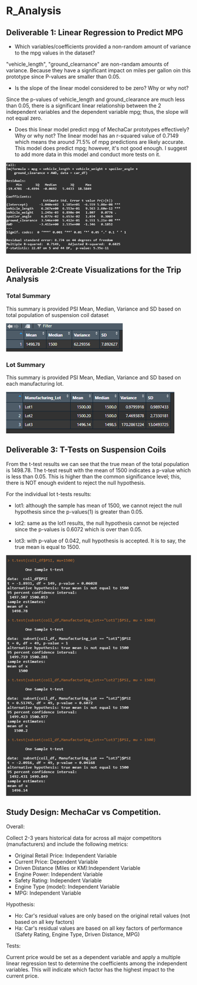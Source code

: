 # R_Analysis

## Deliverable 1: Linear Regression to Predict MPG

- Which variables/coefficients provided a non-random amount of variance to the mpg values in the dataset?

"vehicle_length", "ground_clearnance" are non-randam amounts of variance. Because they have a significant impact on miles per gallon oin this prototype since P-values are smaller than 0.05.

- Is the slope of the linear model considered to be zero? Why or why not?

Since the p-values of vehicle_length and ground_clearance are much less than 0.05, there is a significant linear relationship between the 2 independent variables and the dependent variable mpg; thus, the slope will not equal zero.

- Does this linear model predict mpg of MechaCar prototypes effectively? Why or why not?
The linear model has an r-squared value of 0.7149 which means the around 71.5% of mpg predictions are likely accurate. This model does predict mpg; however, it's not good enough. I suggest to add more data in this model and conduct more tests on it.

<img src ="Images/delivery1.png">

## Deliverable 2:Create Visualizations for the Trip Analysis

### Total Summary

This summary is provided PSI Mean, Median, Variance and SD based on total population of suspension coil dataset

<img src ="Images/total_summary.png">

### Lot Summary

This summary is provided PSI Mean, Median, Variance and SD based on each manufacturing lot.

<img src ="Images/lot_summary.png">


## Deliverable 3: T-Tests on Suspension Coils

From the t-test results we can see that the true mean of the total population is 1498.78. The t-test result with the mean of 1500 indicates a p-value which is less than 0.05. This is higher than the common significance level; this, there is NOT enough evident to reject the null hypothesis. 

For the individual lot t-tests results:

- lot1: although the sample has mean of 1500, we cannot reject the null hypothesis since the p-values(1) is greater than 0.05.

- lot2: same as the lot1 results, the null hypothesis cannot be rejected since the p-values is 0.6072 which is over than 0.05.

- lot3: with p-value of 0.042, null hypothesis is accepted. It is to say, the true mean is equal to 1500.

<img src ="Images/delivery3.png">


## Study Design: MechaCar vs Competition.

Overall:

Collect 2-3 years historical data for across all major competitors (manufacturers) and include the following metrics:
- Original Retail Price: Independent Variable
- Current Price: Dependent Variable
- Driven Distance (Miles or KM):Independent Variable
- Engine Power: Independent Variable
- Safety Rating: Independent Variable
- Engine Type (model): Independent Variable
- MPG: Independent Variable

Hypothesis:

- Ho: Car's residual values are only based on the original retail values (not based on all key factors)
- Ha: Car's residual values are based on all key factors of performance (Safety Rating, Engine Type, Driven Distance, MPG)

Tests:

Current price would be set as a dependent variable and apply a multiple linear regression test to determine the coefficients among the independent variables. This will indicate which factor has the highest impact to the current price.









